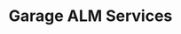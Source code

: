 ---
title: "Garage ALM Services"
url: /schoelcher/garage-alm-services/
shop: réparation de voitures
---